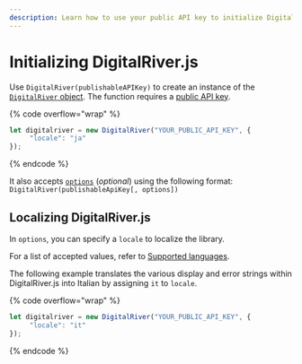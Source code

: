 ```yaml
---
description: Learn how to use your public API key to initialize DigitalRiver.js
---
```


# Initializing DigitalRiver.js

‌Use `DigitalRiver(publishableAPIKey)` to create an instance of the [`DigitalRiver` object](../../payments/payment-integrations-1/digitalriver.js/reference/digitalriver-object.md). The function requires a [public API key](../api-structure.md#api-keys).&#x20;

{% code overflow="wrap" %}
```javascript
let digitalriver = new DigitalRiver("YOUR_PUBLIC_API_KEY", {
     "locale": "ja"
});
```
{% endcode %}

It also accepts [`options`](digital-river-publishable-api-key.md#localizing-digitalriver.js) (_optional_) using the following format: `DigitalRiver(publishableApiKey[, options])`

## ‌Localizing DigitalRiver.js

In `options`, you can specify a `locale` to localize the library.

For a list of accepted values, refer to [Supported languages](../supported-languages.md).

The following example translates the various display and error strings within DigitalRiver.js into Italian ‌by assigning `it` to `locale`.

{% code overflow="wrap" %}
```javascript
let digitalriver = new DigitalRiver("YOUR_PUBLIC_API_KEY", {
     "locale": "it"
});
```
{% endcode %}

‌
